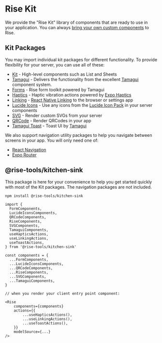 # Rise Kit

We provide the "Rise Kit" library of components that are ready to use in your application. You can always [bring your own custom components](/docs/guides/custom-components) to Rise.


## Kit Packages

You may import individual kit packages for different functionality. To provide flexibility for your server, you can use all of these:

- [Kit](./kit/rise-kit) - High-level components such as List and Sheets
- [Tamagui](./kit/tamagui) - Delivers the functionality from the excellent [Tamagui](https://tamagui.dev/) component system.
- [Forms](./kit/forms) - Rise form toolkit powered by Tamagui
- [Haptics](./kit/haptics) - Haptic vibration actions powered by [Expo Haptics](https://docs.expo.dev/versions/latest/sdk/haptics/)
- [Linking](./kit/linking) - [React Native Linking](https://reactnative.dev/docs/linking) to the browser or settings app
- [Lucide Icons](./kit/lucide-icons) - Use any icons from the [Lucide Icon Pack](https://lucide.dev) in your server components
- [SVG](./kit/svg) - Render custom SVGs from your server
- [QRCode](./kit/qrcode) - Render QRCodes in your app
- [Tamagui Toast](./kit/tamagui-toast) - Toast UI by [Tamagui](https://tamagui.dev/ui/toast/)

We also support navigation utility packages to help you navigate between screens in your app. You will only need one of:

- [React Navigation](./react-navigation)
- [Expo Router](./expo-router)

## @rise-tools/kitchen-sink

This package is here for your convenience to help you get started quickly with most of the Kit packages. The navigation packages are not included.

```sh
npm install @rise-tools/kitchen-sink
```

```tsx
import {
  FormComponents,
  LucideIconsComponents,
  QRCodeComponents,
  RiseComponents,
  SVGComponents,
  TamaguiComponents,
  useHapticsActions,
  useLinkingActions,
  useToastActions,
} from '@rise-tools/kitchen-sink'

const components = {
  ...FormComponents,
  ...LucideIconsComponents,
  ...QRCodeComponents,
  ...RiseComponents,
  ...SVGComponents,
  ...TamaguiComponents,
}

// when you render your client entry point component:

<Rise
    components={components}
    actions={{
        ...useHapticsActions(),
        ...useLinkingActions(),
        ...useToastActions(),
    }}
    modelSource={...}
/>
```
